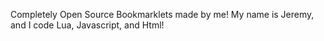 Completely Open Source Bookmarklets made by me! My name is Jeremy, and I code Lua, Javascript, and Html!
